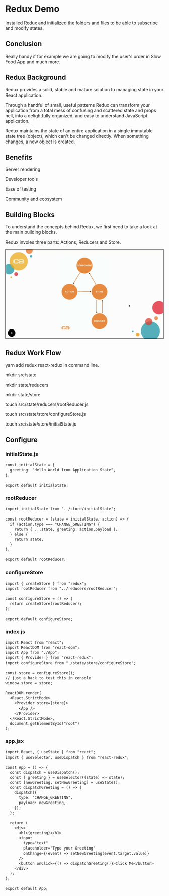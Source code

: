 # Redux Demo

Installed Redux and initialized the folders and files to be able to subscribe and modify states.

## Conclusion

Really handy if for example we are going to modify the user's order in Slow Food App and much more.

## Redux Background

Redux provides a solid, stable and mature solution to managing state in your React application.

Through a handful of small, useful patterns Redux can transform your application from a total mess of confusing and scattered state and props hell, into a delightfully organized, and easy to understand JavaScript application.

Redux maintains the state of an entire application in a single immutable state tree (object), which can't be changed directly. When something changes, a new object is created.

## Benefits

Server rendering

Developer tools

Ease of testing

Community and ecosystem

## Building Blocks

To understand the concepts behind Redux, we first need to take a look at the main building blocks.

Redux involes three parts: Actions, Reducers and Store.

![alt text](buildingblocks.png "Building Blocks")

## Redux Work Flow

yarn add redux react-redux in command line.

mkdir src/state

mkdir state/reducers

mkdir state/store

touch src/state/reducers/rootReducer.js

touch src/state/store/configureStore.js

touch src/state/store/initialState.js

## Configure

### initialState.js

```
const initialState = {
  greeting: "Hello World from Application State",
};

export default initialState;
```

### rootReducer

```
import initialState from "../store/initialState";

const rootReducer = (state = initialState, action) => {
  if (action.type === "CHANGE_GREETING") {
    return { ...state, greeting: action.payload };
  } else {
    return state;
  }
};

export default rootReducer;
```

### configureStore

```
import { createStore } from "redux";
import rootReducer from "../reducers/rootReducer";

const configureStore = () => {
  return createStore(rootReducer);
};

export default configureStore;
```

### index.js

```
import React from "react";
import ReactDOM from "react-dom";
import App from "./App";
import { Provider } from "react-redux";
import configureStore from "./state/store/configureStore";

const store = configureStore();
// just a hack to test this in console
window.store = store;

ReactDOM.render(
  <React.StrictMode>
    <Provider store={store}>
      <App />
    </Provider>
  </React.StrictMode>,
  document.getElementById("root")
);
```

### app.jsx

```
import React, { useState } from "react";
import { useSelector, useDispatch } from "react-redux";

const App = () => {
  const dispatch = useDispatch();
  const { greeting } = useSelector((state) => state);
  const [newGreeting, setNewGreeting] = useState();
  const dispatchGreeting = () => {
    dispatch({
      type: "CHANGE_GREETING",
      payload: newGreeting,
    });
  };

  return (
    <div>
      <h1>{greeting}</h1>
      <input
        type="text"
        placeholder="Type your Greeting"
        onChange={(event) => setNewGreeting(event.target.value)}
      />
      <button onClick={() => dispatchGreeting()}>Click Me</button>
    </div>
  );
};

export default App;
```
